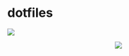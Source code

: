 # dotfiles
![](https://github.com/TaigaMikami/dotfiles/workflows/macos/badge.svg)

<div align="center">
  <img src="https://pbs.twimg.com/profile_images/877083522850201600/TtN6ZbNY_400x400.jpg">
</div>


